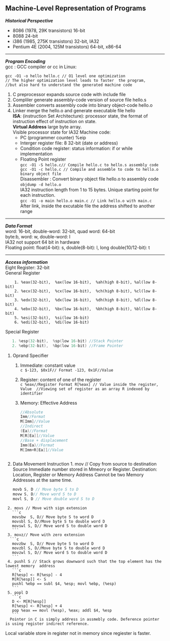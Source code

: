 ## Machine-Level Representation of Programs

**_Historical Perspective_**
   * 8086 (1978, 29K transistors) 16-bit  
   * 8088 24-bit  
   * i386 (1985, 275K transistors) 32-bit, IA32  
   * Pentium 4E (2004, 125M transistors) 64-bit, x86-64 
___
***Program Encoding***      
  gcc : GCC compiler or cc in Linux:
  
```
gcc -O1 -o hello hello.c // O1 level one optimization 
// The higher optimization level leads to faster  the program, 
//but also hard to understand the generated machine code
```
   1. C preprocessor expands source code with include file
   2. Compliler generate assembly-code version of source file hello.s
   3. Assembler converts assembly code into binary object-code hello.o
   4. Linker merge the hello.o and generate executable file hello  
  **ISA**: (instruction Set Architecture): processor state, the format of instruction effect of   instruction on state.  
   **Virtual Address** large byte array.  
   Visible processor state for IA32 Machine code:
       * PC (programmer  counter) %eip 
       * Interger register file: 8 32-bit (date or address)
       * Condition code register: status information: if or while implementation
       * Floating Point register  
	```
	gcc -O1 -S hello.c// Compile hello.c to hello.s assembly code
	gcc -O1 -c hello.c // Compile and assemble to code to hello.o binary object file
	```  
        Disassembler : Convert binary object file hello.o to assembly code  
	 ```
	 objdump -d hello.o
	 ```  
	 IA32 instruction length from 1 to 15 bytes. 
	 Unique starting point for each instruction.  
	 ```
	 gcc -O1 -o main hello.o main.c // Link hello.o with main.c
	 ```  
	 After link, inside the excutable file the address shifted to another range 
	 
___

***Data Format***  
word: 16-bit, double-word: 32-bit, quad word: 64-bit  
byte:b,  word: w, double-word: l  
IA32 not support 64 bit in hardware  
Floating point: float(4-bit): s, double(8-bit): l, long double(10/12-bit): t  
___

***Access information***  
Eight Register:  32-bit  
General Register    
```
    1. %eax(32-bit),  %ax(low 16-bit),  %ah(high 8-bit), %al(low 8-bit) 
    2. %ecx(32-bit),  %cx(low 16-bit),  %ch(high 8-bit), %cl(low 8-bit)
    3. %edx(32-bit),  %dx(low 16-bit),  %dh(high 8-bit), %dl(low 8-bit)
    4. %ebx(32-bit),  %bx(low 16-bit),  %bh(high 8-bit), %bl(low 8-bit)
    5. %esi(32-bit),  %si(low 16-bit)
    6. %edi(32-bit),  %di(low 16-bit)  
```
 Special Register  
 ```c
    1. %esp(32-bit),  %sp(low 16-bit) //Stack Pointer
    2. %ebp(32-bit),  %bp(low 16-bit) //Frame Pointer
```
  1. Oprand Specifier  
     1. Immediate: constant value  
	```c
	   $-123, $0x1F// Format
	   -123, 0x1F//Value
	```
     2. Register: content of one of the register  
	```c
	%eax//Register Format
	R[%eax] // Value inside the register, Value 
	//Viewing set of register as an array R indexed by identifier
	```
     3. Memory: Effective Address  
     
        ```c
	    //Absolute
	    Imm//Format 
	    M[Imm]//Value
	    //Indirect
	    (Ea)//Format
	    M[R[Ea]]//Value
	    //Base + displacement
	    Imm(Ea)//Format
	    M[Imm+R[Ea]]//Value
	  ```
  2.  Data Movement Instruction
     1. mov  // Copy from source to destination
	 Source Immediate number stored in Mmeory or Register. Destination: Location, Register or Memory Address
	 Cannot be two Memory Addresses at the same time.  
	   ```c
	   movb S, D // Move byte S to D
	   movw S, D// Move word S to D
	   movl S, D // Move double word S to D
	   ```
     2. movs // Move with sign extension  
	   ```c
	   movsbw  S, D// Move byte S to word D
	   movsbl S, D//Move byte S to double word D
	   movswl S, D// Move word S to double word D
	   ```
     3. movz// Move with zero extension  
	  ```c
	   movzbw  S, D// Move byte S to word D
	   movzbl S, D//Move byte S to double word D
	   movzwl S, D// Move word S to double word D
	   ```
     4. pushl S // Stack grows downward such that the top element has the lowest memory  address  
	   ```c
	   R[%esp] <- R[%esp] - 4
	   M[R[%esp]] <- S
	   pushl %ebp == subl $4, %esp; movl %ebp, (%esp)
	   ```
     5. popl D  
	   ```c
	   D <- M[R[%esp]]
	   R[%esp] <- R[%esp] + 4
	   pop %eax == movl (%esp), %eax; addl $4, %esp
	   ```  
      Pointer in C is simply address in assmebly code. Deference pointer is using register indirect reference. 
   Local variable store in register not in memory since regiester is faster.
  



